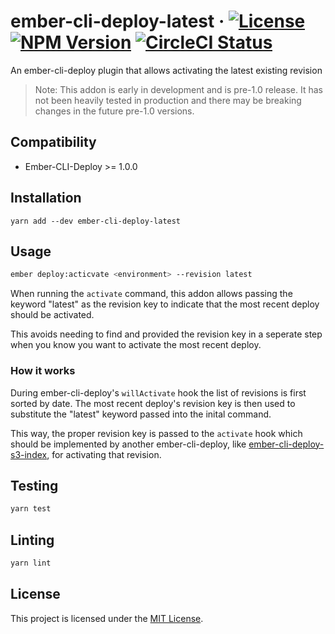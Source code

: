 # ember-cli-deploy-latest &middot; [![License](https://img.shields.io/npm/l/ember-cli-deploy-latest)](https://github.com/camerondubas/ember-cli-deploy-latest/blob/cfcbc9e95a153381981877a73f2d6beb53321bb0/LICENSE.md) [![NPM Version](https://img.shields.io/npm/v/ember-cli-deploy-latest)](https://www.npmjs.com/package/ember-cli-deploy-latest) [![CircleCI Status](https://circleci.com/gh/camerondubas/ember-cli-deploy-latest.svg?style=shield)](https://app.circleci.com/pipelines/github/camerondubas/ember-cli-deploy-latest)

An ember-cli-deploy plugin that allows activating the latest existing revision

> Note: This addon is early in development and is pre-1.0 release.
> It has not been heavily tested in production and there may be breaking changes in the future pre-1.0 versions.

## Compatibility

- Ember-CLI-Deploy >= 1.0.0

## Installation

```
yarn add --dev ember-cli-deploy-latest
```

## Usage

```bash
ember deploy:acticvate <environment> --revision latest
```

When running the `activate` command, this addon allows passing the keyword "latest"
as the revision key to indicate that the most recent deploy should be activated.

This avoids needing to find and provided the revision key in a seperate step
when you know you want to activate the most recent deploy.

### How it works

During ember-cli-deploy's `willActivate` hook the list of revisions is first sorted
by date. The most recent deploy's revision key is then used to substitute the
"latest" keyword passed into the inital command.

This way, the proper revision key is passed to the `activate` hook
which should be implemented by another ember-cli-deploy, like [ember-cli-deploy-s3-index](https://github.com/ember-cli-deploy/ember-cli-deploy-s3-index),
for activating that revision.

## Testing

```bash
yarn test
```

## Linting

```bash
yarn lint
```

## License

This project is licensed under the [MIT License](LICENSE.md).
